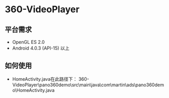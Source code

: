 # 360-VideoPlayer

## 平台需求
* OpenGL ES 2.0 
* Android 4.0.3 (API-15) 以上

## 如何使用
* HomeActivity.java在此路径下：
360-VideoPlayer\pano360demo\src\main\java\com\martin\ads\pano360demo\HomeActivity.java
